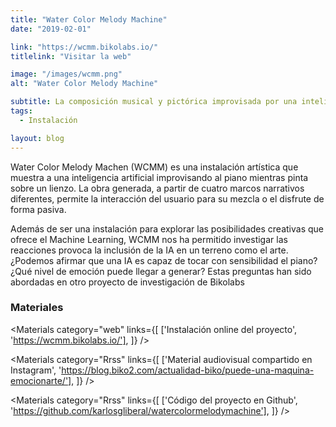 ```yaml
---
title: "Water Color Melody Machine"
date: "2019-02-01"

link: "https://wcmm.bikolabs.io/"
titlelink: "Visitar la web"

image: "/images/wcmm.png"
alt: "Water Color Melody Machine"

subtitle: La composición musical y pictórica improvisada por una inteligencia artificial
tags:
  - Instalación

layout: blog
---
```


<script>
  import Image from "$lib/image/Image.svelte";
  import ImageRow from "$lib/layout/ImageRow/ImageRow.svelte";
  import Materials from "$lib/components/Materials/Materials.svelte";
  import Video from "$lib/components/Video/Video.svelte"
</script>

Water Color Melody Machen (WCMM) es una instalación artística que muestra a una inteligencia artificial improvisando al piano mientras pinta sobre un lienzo. La obra generada, a partir de cuatro marcos narrativos diferentes, permite la interacción del usuario para su mezcla o el disfrute de forma pasiva.

Además de ser una instalación para explorar las posibilidades creativas que ofrece el Machine Learning, WCMM nos ha permitido investigar las reacciones provoca la inclusión de la IA en un terreno como el arte. ¿Podemos afirmar que una IA es capaz de tocar con sensibilidad el piano? ¿Qué nivel de emoción puede llegar a generar? Estas preguntas han sido abordadas en otro proyecto de investigación de Bikolabs

<ImageRow src="/images/wcmm-v.jpg" alt="wcmm" lastsrc="/images/wcmm2-h.jpg" lastalt="wcmm" />

### Materiales

<Materials category="web" links={[
['Instalación online del proyecto', 'https://wcmm.bikolabs.io/'],
]}
/>

<Materials category="Rrss" links={[
['Material audiovisual compartido en Instagram', 'https://blog.biko2.com/actualidad-biko/puede-una-maquina-emocionarte/'],
]}
/>

<Materials category="Rrss" links={[
['Código del proyecto en Github', 'https://github.com/karlosgliberal/watercolormelodymachine'],
]}
/>
